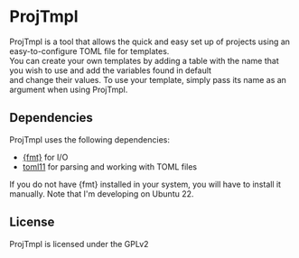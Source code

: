 # ProjTmpl

ProjTmpl is a tool that allows the quick and easy set up of projects using an easy-to-configure TOML file for templates.  
You can create your own templates by adding a table with the name that you wish to use and add the variables found in default  
and change their values. To use your template, simply pass its name as an argument when using ProjTmpl.  

## Dependencies

ProjTmpl uses the following dependencies:
  - [{fmt}](https://github.com/fmtlib/fmt) for I/O
  - [toml11](https://github.com/ToruNiina/toml11) for parsing and working with TOML files

If you do not have {fmt} installed in your system, you will have to install it manually. Note that I'm developing on Ubuntu 22.

## License

ProjTmpl is licensed under the GPLv2
